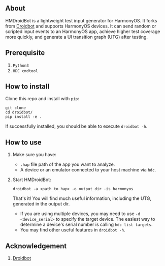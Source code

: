 ## About
HMDroidBot is a lightweight test input generator for HarmonyOS. It forks from [Droidbot](https://github.com/honeynet/droidbot) and supports HarmonyOS devices.
It can send random or scripted input events to an HarmonyOS app, achieve higher test coverage more quickly, and generate a UI transition graph (UTG) after testing.

## Prerequisite

1. `Python3`
2. `HDC cmdtool`

## How to install

Clone this repo and install with `pip`:

```shell
git clone 
cd droidbot/
pip install -e .
```

If successfully installed, you should be able to execute `droidbot -h`.

## How to use

1. Make sure you have:

    + `.hap` file path of the app you want to analyze.
    + A device or an emulator connected to your host machine via `hdc`.

2. Start HMDroidBot:

    ```
    droidbot -a <path_to_hap> -o output_dir -is_harmonyos
    ```
    That's it! You will find much useful information, including the UTG, generated in the output dir.

    + If you are using multiple devices, you may need to use `-d <device_serial>` to specify the target device. The easiest way to determine a device's serial number is calling `hdc list targets`.
    + You may find other useful features in `droidbot -h`.

## Acknowledgement

1. [Droidbot](https://github.com/honeynet/droidbot)
